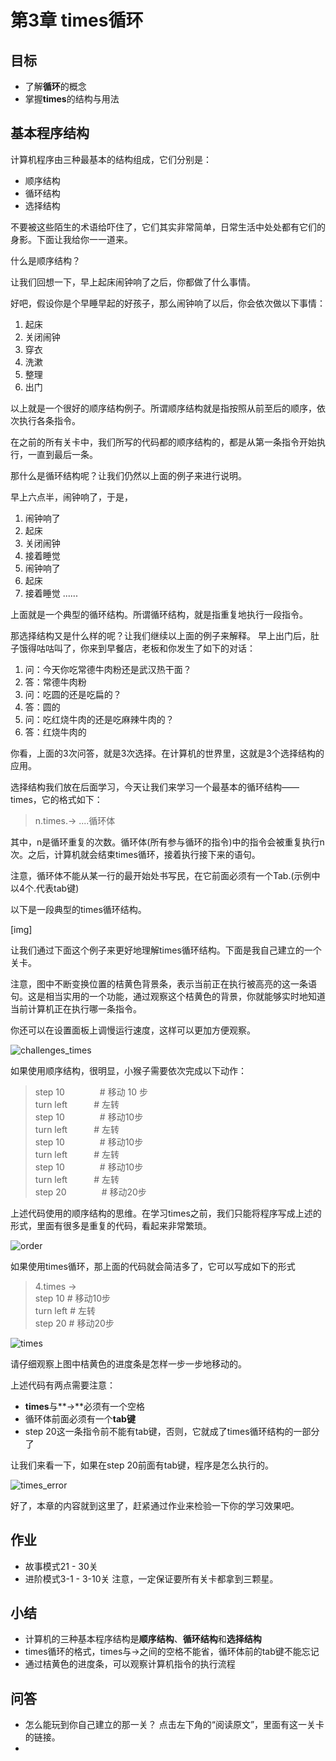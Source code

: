 # 第3章 times循环
## 目标 ##
* 了解**循环**的概念
* 掌握**times**的结构与用法

## 基本程序结构 ##

计算机程序由三种最基本的结构组成，它们分别是：<br>
* 顺序结构
* 循环结构
* 选择结构

不要被这些陌生的术语给吓住了，它们其实非常简单，日常生活中处处都有它们的身影。下面让我给你一一道来。<br>

什么是顺序结构？

让我们回想一下，早上起床闹钟响了之后，你都做了什么事情。

好吧，假设你是个早睡早起的好孩子，那么闹钟响了以后，你会依次做以下事情：
1. 起床
2. 关闭闹钟
3. 穿衣
4. 洗漱
5. 整理
6. 出门

以上就是一个很好的顺序结构例子。所谓顺序结构就是指按照从前至后的顺序，依次执行各条指令。

在之前的所有关卡中，我们所写的代码都的顺序结构的，都是从第一条指令开始执行，一直到最后一条。

那什么是循环结构呢？让我们仍然以上面的例子来进行说明。

早上六点半，闹钟响了，于是，
1. 闹钟响了
2. 起床
3. 关闭闹钟
4. 接着睡觉
5. 闹钟响了
6. 起床
7. 接着睡觉
......

上面就是一个典型的循环结构。所谓循环结构，就是指重复地执行一段指令。

那选择结构又是什么样的呢？让我们继续以上面的例子来解释。
早上出门后，肚子饿得咕咕叫了，你来到早餐店，老板和你发生了如下的对话：
1. 问：今天你吃常德牛肉粉还是武汉热干面？
2. 答：常德牛肉粉
3. 问：吃圆的还是吃扁的？
4. 答：圆的
5. 问：吃红烧牛肉的还是吃麻辣牛肉的？
6. 答：红烧牛肉的

你看，上面的3次问答，就是3次选择。在计算机的世界里，这就是3个选择结构的应用。

选择结构我们放在后面学习，今天让我们来学习一个最基本的循环结构——times，它的格式如下：
> n.times.->
> ....循环体

其中，n是循环重复的次数。循环体(所有参与循环的指令)中的指令会被重复执行n次。之后，计算机就会结束times循环，接着执行接下来的语句。

注意，循环体不能从某一行的最开始处书写民，在它前面必须有一个Tab.(示例中以4个.代表tab键)

以下是一段典型的times循环结构。

[img]

让我们通过下面这个例子来更好地理解times循环结构。下面是我自己建立的一个关卡。

注意，图中不断变换位置的桔黄色背景条，表示当前正在执行被高亮的这一条语句。这是相当实用的一个功能，通过观察这个桔黄色的背景，你就能够实时地知道当前计算机正在执行哪一条指令。

你还可以在设置面板上调慢运行速度，这样可以更加方便观察。

![challenges_times](https://github.com/icuic/cm/raw/master/image/3_times/challenges_times.gif "题面")

如果使用顺序结构，很明显，小猴子需要依次完成以下动作：
> step 10　　　　# 移动 10 步 <br>
> turn left　　　# 左转 <br>
> step 10　　　　# 移动10步 <br>
> turn left　　　# 左转 <br>
> step 10　　　　# 移动10步 <br>
> turn left　　　# 左转 <br>
> step 10　　　　# 移动10步 <br>
> turn left　　　# 左转 <br>
> step 20　　　　# 移动20步 <br>

上述代码使用的顺序结构的思维。在学习times之前，我们只能将程序写成上述的形式，里面有很多是重复的代码，看起来非常繁琐。

![order](https://github.com/icuic/cm/raw/master/image/3_times/order.gif "顺序结构")

如果使用times循环，那上面的代码就会简洁多了，它可以写成如下的形式
> 4.times -> <br>
>     step 10   # 移动10步<br>
>     turn left # 左转<br>
> step 20       # 移动20步<br>

![times](https://github.com/icuic/cm/raw/master/image/3_times/times.gif "循环结构")

请仔细观察上图中桔黄色的进度条是怎样一步一步地移动的。

上述代码有两点需要注意：
* **times**与**->**必须有一个空格
* 循环体前面必须有一个**tab键**
* step 20这一条指令前不能有tab键，否则，它就成了times循环结构的一部分了

让我们来看一下，如果在step 20前面有tab键，程序是怎么执行的。

![times_error](https://github.com/icuic/cm/raw/master/image/3_times/times_error.gif "tab键的使用")

好了，本章的内容就到这里了，赶紧通过作业来检验一下你的学习效果吧。

## 作业 ##
* 故事模式21 - 30关
* 进阶模式3-1 - 3-10关
注意，一定保证要所有关卡都拿到三颗星。

## 小结 ##
* 计算机的三种基本程序结构是**顺序结构**、**循环结构**和**选择结构**
* times循环的格式，times与->之间的空格不能省，循环体前的tab键不能忘记
* 通过桔黄色的进度条，可以观察计算机指令的执行流程

## 问答 ##
* 怎么能玩到你自己建立的那一关？
点击左下角的“阅读原文”，里面有这一关卡的链接。
* 
